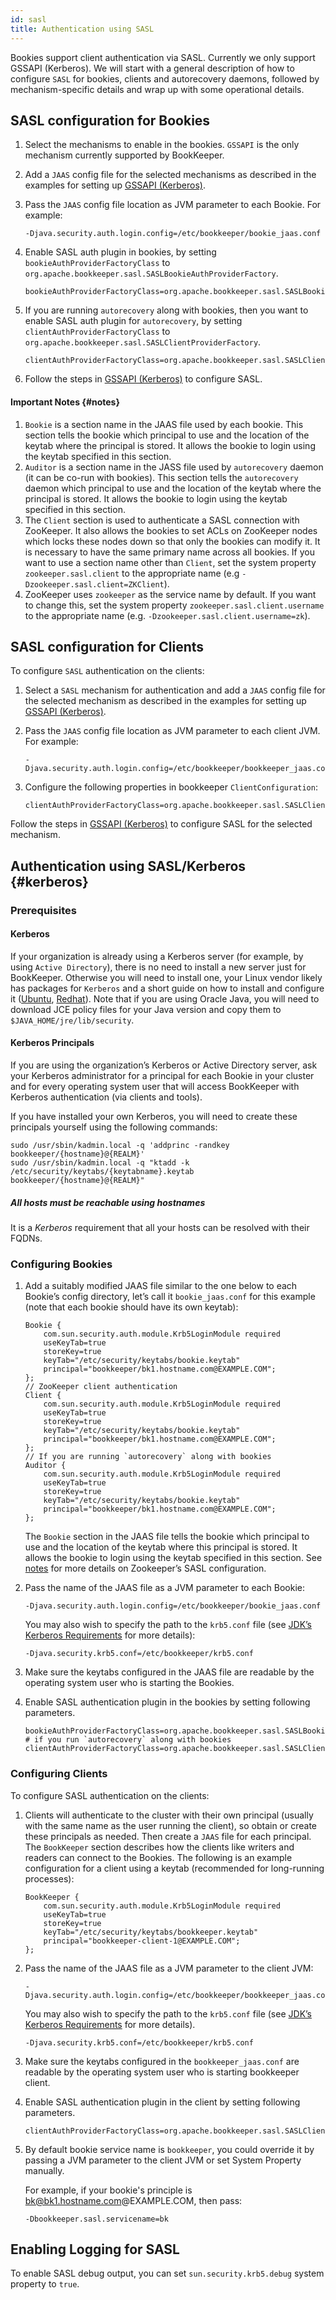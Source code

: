 ```yaml
---
id: sasl
title: Authentication using SASL
---
```


Bookies support client authentication via SASL. Currently we only support GSSAPI (Kerberos). We will start
with a general description of how to configure `SASL` for bookies, clients and autorecovery daemons, followed
by mechanism-specific details and wrap up with some operational details.

## SASL configuration for Bookies

1. Select the mechanisms to enable in the bookies. `GSSAPI` is the only mechanism currently supported by BookKeeper.
2. Add a `JAAS` config file for the selected mechanisms as described in the examples for setting up [GSSAPI (Kerberos)](#kerberos).
3. Pass the `JAAS` config file location as JVM parameter to each Bookie. For example:

    ```shell
    -Djava.security.auth.login.config=/etc/bookkeeper/bookie_jaas.conf 
    ```

4. Enable SASL auth plugin in bookies, by setting `bookieAuthProviderFactoryClass` to `org.apache.bookkeeper.sasl.SASLBookieAuthProviderFactory`.


    ```shell
    bookieAuthProviderFactoryClass=org.apache.bookkeeper.sasl.SASLBookieAuthProviderFactory
    ```

5. If you are running `autorecovery` along with bookies, then you want to enable SASL auth plugin for `autorecovery`, by setting
    `clientAuthProviderFactoryClass` to `org.apache.bookkeeper.sasl.SASLClientProviderFactory`.

    ```shell
    clientAuthProviderFactoryClass=org.apache.bookkeeper.sasl.SASLClientProviderFactory
    ```

6. Follow the steps in [GSSAPI (Kerberos)](#kerberos) to configure SASL.

#### Important Notes {#notes}

1. `Bookie` is a section name in the JAAS file used by each bookie. This section tells the bookie which principal to use
    and the location of the keytab where the principal is stored. It allows the bookie to login using the keytab specified in this section.
2. `Auditor` is a section name in the JASS file used by `autorecovery` daemon (it can be co-run with bookies). This section tells the
    `autorecovery` daemon which principal to use and the location of the keytab where the principal is stored. It allows the bookie to
    login using the keytab specified in this section.
3. The `Client` section is used to authenticate a SASL connection with ZooKeeper. It also allows the bookies to set ACLs on ZooKeeper nodes
    which locks these nodes down so that only the bookies can modify it. It is necessary to have the same primary name across all bookies.
    If you want to use a section name other than `Client`, set the system property `zookeeper.sasl.client` to the appropriate name
    (e.g `-Dzookeeper.sasl.client=ZKClient`).
4. ZooKeeper uses `zookeeper` as the service name by default. If you want to change this, set the system property
    `zookeeper.sasl.client.username` to the appropriate name (e.g. `-Dzookeeper.sasl.client.username=zk`).

## SASL configuration for Clients

To configure `SASL` authentication on the clients:

1. Select a `SASL` mechanism for authentication and add a `JAAS` config file for the selected mechanism as described in the examples for
    setting up [GSSAPI (Kerberos)](#kerberos).
2. Pass the `JAAS` config file location as JVM parameter to each client JVM. For example:

    ```shell
    -Djava.security.auth.login.config=/etc/bookkeeper/bookkeeper_jaas.conf 
    ```

3. Configure the following properties in bookkeeper `ClientConfiguration`:

    ```shell
    clientAuthProviderFactoryClass=org.apache.bookkeeper.sasl.SASLClientProviderFactory
    ```

Follow the steps in [GSSAPI (Kerberos)](#kerberos) to configure SASL for the selected mechanism.

## Authentication using SASL/Kerberos {#kerberos}

### Prerequisites

#### Kerberos

If your organization is already using a Kerberos server (for example, by using `Active Directory`), there is no need to
install a new server just for BookKeeper. Otherwise you will need to install one, your Linux vendor likely has packages
for `Kerberos` and a short guide on how to install and configure it ([Ubuntu](https://help.ubuntu.com/community/Kerberos),
[Redhat](https://access.redhat.com/documentation/en-US/Red_Hat_Enterprise_Linux/6/html/Managing_Smart_Cards/installing-kerberos.html)).
Note that if you are using Oracle Java, you will need to download JCE policy files for your Java version and copy them to `$JAVA_HOME/jre/lib/security`.

#### Kerberos Principals

If you are using the organization’s Kerberos or Active Directory server, ask your Kerberos administrator for a principal
for each Bookie in your cluster and for every operating system user that will access BookKeeper with Kerberos authentication
(via clients and tools).

If you have installed your own Kerberos, you will need to create these principals yourself using the following commands:

```shell
sudo /usr/sbin/kadmin.local -q 'addprinc -randkey bookkeeper/{hostname}@{REALM}'
sudo /usr/sbin/kadmin.local -q "ktadd -k /etc/security/keytabs/{keytabname}.keytab bookkeeper/{hostname}@{REALM}"
```

##### All hosts must be reachable using hostnames

It is a *Kerberos* requirement that all your hosts can be resolved with their FQDNs.

### Configuring Bookies

1. Add a suitably modified JAAS file similar to the one below to each Bookie’s config directory, let’s call it `bookie_jaas.conf`
for this example (note that each bookie should have its own keytab):

    ```
    Bookie {
        com.sun.security.auth.module.Krb5LoginModule required
        useKeyTab=true
        storeKey=true
        keyTab="/etc/security/keytabs/bookie.keytab"
        principal="bookkeeper/bk1.hostname.com@EXAMPLE.COM";
    };
    // ZooKeeper client authentication
    Client {
        com.sun.security.auth.module.Krb5LoginModule required
        useKeyTab=true
        storeKey=true
        keyTab="/etc/security/keytabs/bookie.keytab"
        principal="bookkeeper/bk1.hostname.com@EXAMPLE.COM";
    };
    // If you are running `autorecovery` along with bookies
    Auditor {
        com.sun.security.auth.module.Krb5LoginModule required
        useKeyTab=true
        storeKey=true
        keyTab="/etc/security/keytabs/bookie.keytab"
        principal="bookkeeper/bk1.hostname.com@EXAMPLE.COM";
    };
    ```

    The `Bookie` section in the JAAS file tells the bookie which principal to use and the location of the keytab where this principal is stored.
    It allows the bookie to login using the keytab specified in this section. See [notes](#notes) for more details on Zookeeper’s SASL configuration.

2. Pass the name of the JAAS file as a JVM parameter to each Bookie:

    ```shell
    -Djava.security.auth.login.config=/etc/bookkeeper/bookie_jaas.conf
    ```

    You may also wish to specify the path to the `krb5.conf` file
    (see [JDK’s Kerberos Requirements](https://docs.oracle.com/javase/8/docs/technotes/guides/security/jgss/tutorials/KerberosReq.html) for more details):

    ```shell
    -Djava.security.krb5.conf=/etc/bookkeeper/krb5.conf
    ```

3. Make sure the keytabs configured in the JAAS file are readable by the operating system user who is starting the Bookies.

4. Enable SASL authentication plugin in the bookies by setting following parameters.

    ```shell
    bookieAuthProviderFactoryClass=org.apache.bookkeeper.sasl.SASLBookieAuthProviderFactory
    # if you run `autorecovery` along with bookies
    clientAuthProviderFactoryClass=org.apache.bookkeeper.sasl.SASLClientProviderFactory
    ```

### Configuring Clients

To configure SASL authentication on the clients:

1. Clients will authenticate to the cluster with their own principal (usually with the same name as the user running the client),
    so obtain or create these principals as needed. Then create a `JAAS` file for each principal. The `BookKeeper` section describes
    how the clients like writers and readers can connect to the Bookies. The following is an example configuration for a client using
    a keytab (recommended for long-running processes):

    ```
    BookKeeper {
        com.sun.security.auth.module.Krb5LoginModule required
        useKeyTab=true
        storeKey=true
        keyTab="/etc/security/keytabs/bookkeeper.keytab"
        principal="bookkeeper-client-1@EXAMPLE.COM";
    };
    ```


2. Pass the name of the JAAS file as a JVM parameter to the client JVM:

    ```shell
    -Djava.security.auth.login.config=/etc/bookkeeper/bookkeeper_jaas.conf
    ```

    You may also wish to specify the path to the `krb5.conf` file (see
    [JDK’s Kerberos Requirements](https://docs.oracle.com/javase/8/docs/technotes/guides/security/jgss/tutorials/KerberosReq.html) for more details).

    ```shell
    -Djava.security.krb5.conf=/etc/bookkeeper/krb5.conf
    ```


3. Make sure the keytabs configured in the `bookkeeper_jaas.conf` are readable by the operating system user who is starting bookkeeper client.

4. Enable SASL authentication plugin in the client by setting following parameters.

    ```shell
    clientAuthProviderFactoryClass=org.apache.bookkeeper.sasl.SASLClientProviderFactory
    ```
5. By default bookie service name is `bookkeeper`, you could override it by passing a JVM parameter to the client JVM or set System Property manually.

    For example, if your bookie's principle is bk@bk1.hostname.com@EXAMPLE.COM, then pass:

    ```shell
    -Dbookkeeper.sasl.servicename=bk
    ```

## Enabling Logging for SASL

To enable SASL debug output, you can set `sun.security.krb5.debug` system property to `true`.

